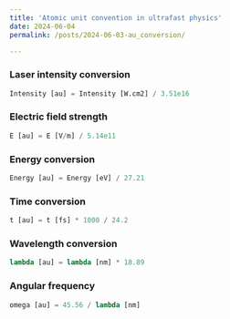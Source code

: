 ```yaml
---
title: 'Atomic unit convention in ultrafast physics'
date: 2024-06-04
permalink: /posts/2024-06-03-au_conversion/

---
```


<!-- ## Atomic unit convention in ultrafast physics -->

### Laser intensity conversion
<!-- $$I=\frac{1}{2}\epsilon_{0} c E^{2}$$ -->
```python
Intensity [au] = Intensity [W.cm2] / 3.51e16 
```

### Electric field strength
```python
E [au] = E [V/m] / 5.14e11
```

### Energy conversion
```python
Energy [au] = Energy [eV] / 27.21
```

### Time conversion
```python
t [au] = t [fs] * 1000 / 24.2
```

### Wavelength conversion
```python
lambda [au] = lambda [nm] * 18.89
```

### Angular frequency
```python
omega [au] = 45.56 / lambda [nm]
```